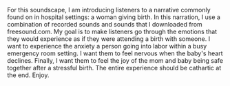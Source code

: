For this soundscape, I am introducing listeners to a narrative commonly found on in hospital settings: a woman giving birth. In this narration, I use a combination of recorded sounds and sounds that I downloaded from freesound.com. My goal is to make listeners go through the emotions that they would experience as if they were attending a birth with someone. I want to experience the anxiety a person going into labor within a busy emergency room setting. I want them to feel nervous when the baby's heart declines. Finally, I want them to feel the joy of the mom and baby being safe together after a stressful birth. The entire experience should be cathartic at the end. Enjoy.
